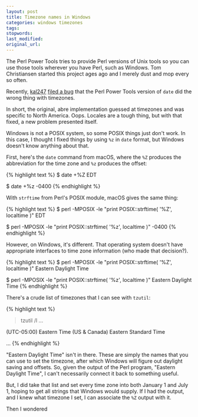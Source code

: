 ```yaml
---
layout: post
title: Timezone names in Windows
categories: windows timezones
tags:
stopwords:
last_modified:
original_url:
---
```


The Perl Power Tools tries to provide Perl versions of Unix tools so you can use those tools wherever you have Perl, such as Windows. Tom Christiansen started this project ages ago and I merely dust and mop every so often.

<!--more-->

Recently, [kal247](https://github.com/kal247) [filed a bug](https://github.com/briandfoy/PerlPowerTools/issues/98) that the Perl Power Tools version of `date` did the wrong thing with timezones.

In short, the original, abre implementation guessed at timezones and was specific to North America. Oops. Locales are a tough thing, but with that fixed, a new problem presented itself.

Windows is not a POSIX system, so some POSIX things just don't work. In this case, I thought I fixed things by using `%z` in `date` format, but Windows doesn't know anything about that.

First, here's the `date` command from macOS, where the `%Z` produces the abbreviation for the time zone and `%z` produces the offset:

{% highlight text %}
$ date +%Z
EDT

$ date +%z
-0400
{% endhighlight %}

With `strftime` from Perl's POSIX module, macOS gives the same thing:

{% highlight text %}
$ perl -MPOSIX -le "print POSIX::strftime( '%Z', localtime )"
EDT

$ perl -MPOSIX -le "print POSIX::strftime( '%z', localtime )"
-0400
{% endhighlight %}

However, on Windows, it's different. That operating system doesn't have appropriate interfaces to time zone information (who made that decision?).

{% highlight text %}
$ perl -MPOSIX -le "print POSIX::strftime( '%Z', localtime )"
Eastern Daylight Time

$ perl -MPOSIX -le "print POSIX::strftime( '%z', localtime )"
Eastern Daylight Time
{% endhighlight %}

There's a crude list of timezones that I can see with `tzutil`:

{% highlight text %}
> tzutil /l
...

(UTC-05:00) Eastern Time (US & Canada)
Eastern Standard Time

...
{% endhighlight %}

"Eastern Daylight Time" isn't in there. These are simply the names that you can use to set the timezone, after which Windows will figure out daylight saving and offsets. So, given the output of the Perl program, "Eastern Daylight Time", I can't necessarily connect it back to something useful.

But, I did take that list and set every time zone into both January 1 and July 1, hoping to get all strings that Windows would supply. If I had the output, and I knew what timezone I set, I can associate the `%Z` output with it.

Then I wondered
